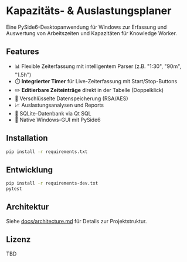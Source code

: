 # Kapazitäts- & Auslastungsplaner

Eine PySide6-Desktopanwendung für Windows zur Erfassung und Auswertung von Arbeitszeiten und Kapazitäten für Knowledge Worker.

## Features

- 📊 Flexible Zeiterfassung mit intelligentem Parser (z.B. "1:30", "90m", "1.5h")
- ⏱️ **Integrierter Timer** für Live-Zeiterfassung mit Start/Stop-Buttons
- ✏️ **Editierbare Zeiteinträge** direkt in der Tabelle (Doppelklick)
- 🔐 Verschlüsselte Datenspeicherung (RSA/AES)
- 📈 Auslastungsanalysen und Reports
- 💾 SQLite-Datenbank via Qt SQL
- 🎨 Native Windows-GUI mit PySide6

## Installation

```bash
pip install -r requirements.txt
```

## Entwicklung

```bash
pip install -r requirements-dev.txt
pytest
```

## Architektur

Siehe [docs/architecture.md](docs/architecture.md) für Details zur Projektstruktur.

## Lizenz

TBD
